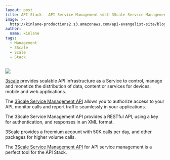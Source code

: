 ```yaml
---
layout: post
title: API Stack - API Service Management with 3Scale Service Management API
image: >-
  http://kinlane-productions2.s3.amazonaws.com/api-evangelist-site/blog/3scale-logo.jpg
author:
  name: kinlane
tags:
  - Management
  - 3Scale
  - Scale
  - Stack
---
```

[![](http://kinlane-productions2.s3.amazonaws.com/api-service-providers/3scale-logo.jpg)](http://www.3scale.net/)

[3scale](http://www.3scale.net/ "3Scale") provides scalable API Infrastructure as a Service to control, manage and monetize the distribution of data, content or services for devices, mobile and web applications.

The [3Scale Service Management API](http://www.3scale.net/support/service-management-api "3Scale Service Management API") allows you to authorize access to your API, monitor calls and report traffic seamlessly in your applications.

The 3Scale Service Management API provides a RESTful API, using a key for authentication, and responses in an XML format.

3Scale provides a freemium account with 50K calls per day, and other packages for higher volume calls.

The [3Scale Service Management API](http://www.3scale.net/support/service-management-api "3Scale Service Management API") for API service management is a perfect tool for the API Stack.